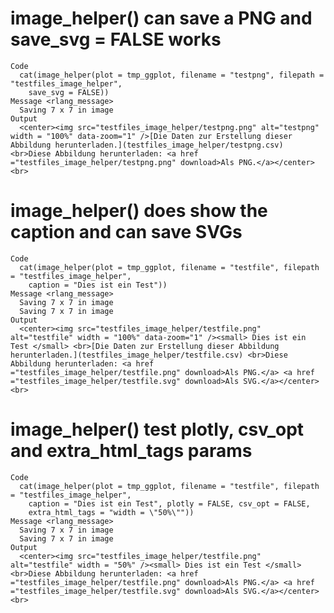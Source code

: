 # image_helper() can save a PNG and save_svg = FALSE works

    Code
      cat(image_helper(plot = tmp_ggplot, filename = "testpng", filepath = "testfiles_image_helper",
        save_svg = FALSE))
    Message <rlang_message>
      Saving 7 x 7 in image
    Output
      <center><img src="testfiles_image_helper/testpng.png" alt="testpng" width = "100%" data-zoom="1" />[Die Daten zur Erstellung dieser Abbildung herunterladen.](testfiles_image_helper/testpng.csv) <br>Diese Abbildung herunterladen: <a href ="testfiles_image_helper/testpng.png" download>Als PNG.</a></center> <br>

# image_helper() does show the caption and can save SVGs

    Code
      cat(image_helper(plot = tmp_ggplot, filename = "testfile", filepath = "testfiles_image_helper",
        caption = "Dies ist ein Test"))
    Message <rlang_message>
      Saving 7 x 7 in image
      Saving 7 x 7 in image
    Output
      <center><img src="testfiles_image_helper/testfile.png" alt="testfile" width = "100%" data-zoom="1" /><small> Dies ist ein Test </small> <br>[Die Daten zur Erstellung dieser Abbildung herunterladen.](testfiles_image_helper/testfile.csv) <br>Diese Abbildung herunterladen: <a href ="testfiles_image_helper/testfile.png" download>Als PNG.</a> <a href ="testfiles_image_helper/testfile.svg" download>Als SVG.</a></center> <br>

# image_helper() test plotly, csv_opt and extra_html_tags params

    Code
      cat(image_helper(plot = tmp_ggplot, filename = "testfile", filepath = "testfiles_image_helper",
        caption = "Dies ist ein Test", plotly = FALSE, csv_opt = FALSE,
        extra_html_tags = "width = \"50%\""))
    Message <rlang_message>
      Saving 7 x 7 in image
      Saving 7 x 7 in image
    Output
      <center><img src="testfiles_image_helper/testfile.png" alt="testfile" width = "50%" /><small> Dies ist ein Test </small> <br>Diese Abbildung herunterladen: <a href ="testfiles_image_helper/testfile.png" download>Als PNG.</a> <a href ="testfiles_image_helper/testfile.svg" download>Als SVG.</a></center> <br>


